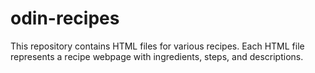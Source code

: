 # odin-recipes
This repository contains HTML files for various recipes. Each HTML file represents a recipe webpage with ingredients, steps, and descriptions.
